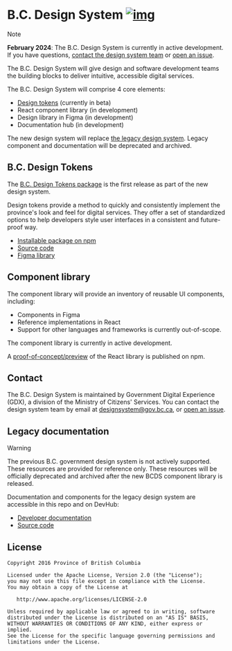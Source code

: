 # B.C. Design System [![img](https://img.shields.io/badge/Lifecycle-Maturing-007EC6)](https://github.com/bcgov/repomountie/blob/master/doc/lifecycle-badges.md)

> [!NOTE]
> **February 2024**: The B.C. Design System is currently in active development. If you have questions, [contact the design system team](#contact) or [open an issue](https://github.com/bcgov/design-system/issues).

The B.C. Design System will give design and software development teams the building blocks to deliver intuitive, accessible digital services. 

The B.C. Design System will comprise 4 core elements:

* [Design tokens](#bc-design-tokens) (currently in beta)
* React component library (in development)
* Design library in Figma (in development)
* Documentation hub (in development)

The new design system will replace [the legacy design system](#legacy-documentation). Legacy component and documentation will be deprecated and archived.

## B.C. Design Tokens

The [B.C. Design Tokens package](https://github.com/bcgov/design-system/tree/docs/packages/design-tokens) is the first release as part of the new design system.

Design tokens provide a method to quickly and consistently implement the province's look and feel for digital services. They offer a set of standardized options to help developers style user interfaces in a consistent and future-proof way.

* [Installable package on npm](https://www.npmjs.com/package/@bcgov/design-tokens)
* [Source code](https://github.com/bcgov/design-system/tree/master/packages/design-tokens)
* [Figma library](https://www.figma.com/community/file/1326994583954765832)

## Component library

The component library will provide an inventory of reusable UI components, including:

* Components in Figma
* Reference implementations in React
* Support for other languages and frameworks is currently out-of-scope.

The component library is currently in active development.

A [proof-of-concept/preview](https://www.npmjs.com/package/@bcgov/design-system-react-components) of the React library is published on npm.

## Contact

The B.C. Design System is maintained by Government Digital Experience (GDX), a division of the Ministry of Citizens' Services. You can contact the design system team by email at [designsystem@gov.bc.ca](mailto:designsystem@gov.bc.ca), or [open an issue](https://github.com/bcgov/design-system/issues/new/choose).

## Legacy documentation
> [!WARNING]
> The previous B.C. government design system is not actively supported. These resources are provided for reference only. These resources will be officially deprecated and archived after the new BCDS component library is released.

Documentation and components for the legacy design system are accessible in this repo and on DevHub:

* [Developer documentation](https://developer.gov.bc.ca/Design-System/About-the-Design-System)
* [Source code](https://github.com/bcgov/design-system/tree/master/components)

## License

    Copyright 2016 Province of British Columbia

    Licensed under the Apache License, Version 2.0 (the "License");
    you may not use this file except in compliance with the License.
    You may obtain a copy of the License at

       http://www.apache.org/licenses/LICENSE-2.0

    Unless required by applicable law or agreed to in writing, software
    distributed under the License is distributed on an "AS IS" BASIS,
    WITHOUT WARRANTIES OR CONDITIONS OF ANY KIND, either express or implied.
    See the License for the specific language governing permissions and
    limitations under the License.
